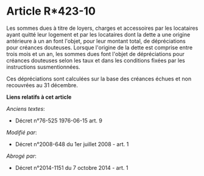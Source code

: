 # Article R*423-10

Les sommes dues à titre de loyers, charges et accessoires par les locataires ayant quitté leur logement et par les locataires
dont la dette a une origine antérieure à un an font l'objet, pour leur montant total, de dépréciations pour créances
douteuses. Lorsque l'origine de la dette est comprise entre trois mois et un an, les sommes dues font l'objet de
dépréciations pour créances douteuses selon les taux et dans les conditions fixées par les instructions susmentionnées. 

Ces dépréciations sont calculées sur la base des créances échues et non recouvrées au 31 décembre.

**Liens relatifs à cet article**

_Anciens textes_:

  - Décret n°76-525 1976-06-15 art. 9

_Modifié par_:

  - Décret n°2008-648 du 1er juillet 2008 - art. 1

_Abrogé par_:

  - Décret n°2014-1151 du 7 octobre 2014 - art. 1
